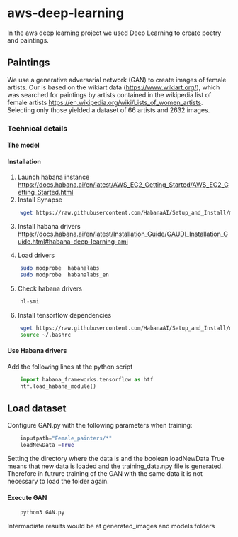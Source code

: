 # aws-deep-learning

In the aws deep learning project we used Deep Learning to create poetry and paintings.

## Paintings

We use a generative adversarial network (GAN) to create images of female artists. Our is based on the wikiart data (https://www.wikiart.org/), which was searched for paintings by artists contained in the wikipedia list of female artists https://en.wikipedia.org/wiki/Lists_of_women_artists. Selecting only those yielded a dataset of 66 artists and 2632 images.

### Technical details
#### The model

#### Installation 
1. Launch habana instance https://docs.habana.ai/en/latest/AWS_EC2_Getting_Started/AWS_EC2_Getting_Started.html 
2. Install Synapse 
```bash
	wget https://raw.githubusercontent.com/HabanaAI/Setup_and_Install/main/installation_scripts/synapse_installation.sh . 
```

3. Install habana drivers https://docs.habana.ai/en/latest/Installation_Guide/GAUDI_Installation_Guide.html#habana-deep-learning-ami

4. Load drivers 
```bash
	sudo modprobe  habanalabs
	sudo modprobe  habanalabs_en
```

5. Check habana drivers 
```bash
	hl-smi
```

6. Install tensorflow dependencies
```bash
	wget https://raw.githubusercontent.com/HabanaAI/Setup_and_Install/main/installation_scripts/TensorFlow/tensorflow_installation.sh . 
	source ~/.bashrc
 ```


#### Use Habana drivers 
Add the following lines at the python script 

```python
	import habana_frameworks.tensorflow as htf
	htf.load_habana_module()
```

## Load dataset 

Configure GAN.py with the following parameters when training:
```python
	inputpath="Female_painters/*"
	loadNewData =True 
```

Setting the directory where the data is and the boolean loadNewData True means that new data is loaded and the training_data.npy file is generated. Therefore in futrure training of the GAN with the same data it is not necessary to load the folder again. 

#### Execute GAN

```bash
	python3 GAN.py
```

Intermadiate results would be at generated_images and models folders 

